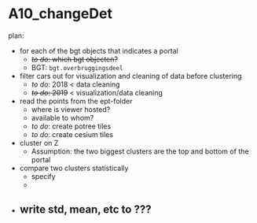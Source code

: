 # A10_changeDet

plan:

 - for each of the bgt objects that indicates a portal
	 - ~~*to do*:  which bgt objecten?~~
	 - BGT: `bgt.overbruggingsdeel`
 - filter cars out for visualization and cleaning of data before clustering
 	- *to do*: 2018 < data cleaning
	- ~~*to do*: 2019~~ < visualization/data cleaning
 - read the points from the ept-folder
 	 - where is viewer hosted? 
	 - available to whom?
	 - *to do*: create potree tiles
	 - *to do*: create cesium tiles
 - cluster on Z
	 - Assumption: the two biggest clusters are the top and bottom of the portal
 - compare two clusters statistically
 	 - specify
	 - 
 - write std, mean, etc to ???
	- 
